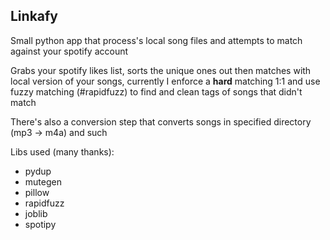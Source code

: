 ## Linkafy ##

Small python app that process's local song files and attempts to match against your spotify account

Grabs your spotify likes list, sorts the unique ones out then matches
with local version of your songs, currently I enforce a **hard** matching 1:1 and use 
fuzzy matching (#rapidfuzz) to find and clean tags of songs that didn't match

There's also a conversion step that converts songs in specified directory (mp3 -> m4a) and such

Libs used (many thanks):
 - pydup
 - mutegen
 - pillow
 - rapidfuzz
 - joblib
 - spotipy